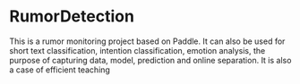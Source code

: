 # RumorDetection
This is a rumor monitoring project based on Paddle. It can also be used for short text classification, intention classification, emotion analysis, the purpose of capturing data, model, prediction and online separation. It is also a case of efficient teaching
